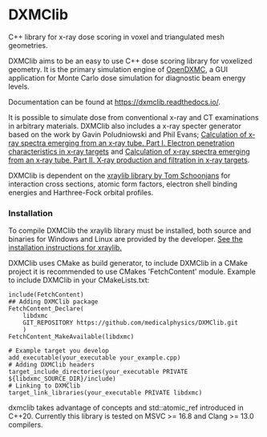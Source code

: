 ﻿# DXMClib
C++ library for x-ray dose scoring in voxel and triangulated mesh geometries. 

DXMClib aims to be an easy to use C++ dose scoring library for voxelized geometry. It is the primary simulation engine of [OpenDXMC](https://github.com/medicalphysics/OpenDXMC), a GUI application for Monte Carlo dose simulation for diagnostic beam energy levels. 

Documentation can be found at https://dxmclib.readthedocs.io/.

It is possible to simulate dose from conventional x-ray and CT examinations in arbitrary materials. DXMClib also includes a x-ray specter generator based on the work by Gavin Poludniowski and Phil Evans; [Calculation of x‐ray spectra emerging from an x‐ray tube. Part I. Electron penetration characteristics in x‐ray targets](https://aapm.onlinelibrary.wiley.com/doi/abs/10.1118/1.2734725) and [Calculation of x‐ray spectra emerging from an x‐ray tube. Part II. X‐ray production and filtration in x‐ray targets](https://aapm.onlinelibrary.wiley.com/doi/abs/10.1118/1.2734726).

DXMClib is dependent on the [xraylib library by Tom Schoonjans](https://github.com/tschoonj/xraylib) for interaction cross sections, atomic form factors, electron shell binding energies and Harthree-Fock orbital profiles. 

### Installation
To compile DXMClib the xraylib library must be installed, both source and binaries for Windows and Linux are provided by the developer. [See the installation instructions for xraylib.](https://github.com/tschoonj/xraylib/wiki/Installation-instructions)

DXMClib uses CMake as build generator, to include DXMClib in a CMake project it is recommended to use CMakes 'FetchContent' module. Example to include DXMClib in your CMakeLists.txt:

    include(FetchContent)
    ## Adding DXMClib package
    FetchContent_Declare(
        libdxmc
        GIT_REPOSITORY https://github.com/medicalphysics/DXMClib.git
        )
    FetchContent_MakeAvailable(libdxmc)

    # Example target you develop
    add_executable(your_executable your_example.cpp)
    # Adding DXMClib headers
    target_include_directories(your_executable PRIVATE ${libdxmc_SOURCE_DIR}/include)
    # Linking to DXMClib
    target_link_libraries(your_executable PRIVATE libdxmc)

dxmclib takes advantage of concepts and std::atomic_ref introduced in C++20. Currently this library is tested on MSVC >= 16.8 and Clang >= 13.0 compilers.   